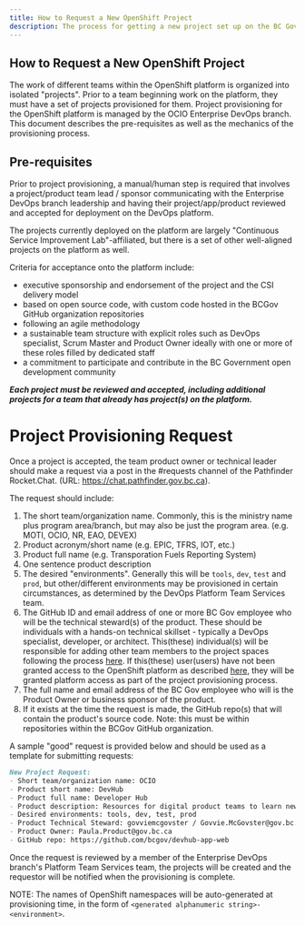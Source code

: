 ```yaml
---
title: How to Request a New OpenShift Project
description: The process for getting a new project set up on the BC Gov OpenShift platform.     
---
```

## How to Request a New OpenShift Project

The work of different teams within the OpenShift platform is organized into isolated "projects".  Prior to a team beginning work on the platform, they must have a set of projects provisioned for them.  Project provisioning for the OpenShift platform is managed by the OCIO Enterprise DevOps branch. This document describes the pre-requisites as well as the mechanics of the provisioning process. 

## Pre-requisites

Prior to project provisioning, a manual/human step is required that involves a project/product team lead / sponsor communicating with the Enterprise DevOps branch leadership and having their project/app/product reviewed and accepted for deployment on the DevOps platform.

The projects currently deployed on the platform are largely "Continuous Service Improvement Lab"-affiliated, but there is a set of other well-aligned projects on the platform as well.

Criteria for acceptance onto the platform include:

* executive sponsorship and endorsement of the project and the CSI delivery model
* based on open source code, with custom code hosted in the BCGov GitHub organization repositories
* following an agile methodology
* a sustainable team structure with explicit roles such as DevOps specialist, Scrum Master and Product Owner ideally with one or more of these roles filled by dedicated staff
* a commitment to participate and contribute in the BC Government open development community  

***Each project must be reviewed and accepted, including additional projects for a team that already has project(s) on the platform.*** 

# Project Provisioning Request

Once a project is accepted, the team product owner or technical leader should make a request via a post in the #requests channel of the Pathfinder Rocket.Chat. (URL: https://chat.pathfinder.gov.bc.ca).

The request should include:

1. The short team/organization name. Commonly, this is the ministry name plus program area/branch, but may also be just the program area. (e.g. MOTI, OCIO, NR, EAO, DEVEX)
2. Product acronym/short name (e.g. EPIC, TFRS, IOT, etc.)
3. Product full name (e.g. Transporation Fuels Reporting System)
4. One sentence product description
5. The desired "environments". Generally this will be `tools`, `dev`, `test` and `prod`, but other/different environments may be provisioned in certain circumstances, as determined by the DevOps Platform Team Services team.
6. The GitHub ID and email address of one or more BC Gov employee who will be the technical steward(s) of the product. These should be individuals with a hands-on technical skillset - typically a DevOps specialist, developer, or architect.  This(these) individual(s) will be responsible for adding other team members to the project spaces following the process [here](../HowTo/GrantUsersAccessToProject.md).  If this(these) user(users) have not been granted access to the OpenShift platform as described [here](./RequestUserAccess.md), they will be granted platform access as part of the project provisioning process.
7. The full name and email address of the BC Gov employee who will is the Product Owner or business sponsor of the product.
8. If it exists at the time the request is made, the GitHub repo(s) that will contain the product's source code. Note: this must be within repositories within the BCGov GitHub organization.

A sample "good" request is provided below and should be used as a template for submitting requests:

```markdown
New Project Request:
- Short team/organization name: OCIO
- Product short name: DevHub
- Product full name: Developer Hub
- Product description: Resources for digital product teams to learn new skills, discover tools and resources, and connect with the developer community.
- Desired environments: tools, dev, test, prod
- Product Technical Steward: govviemcgovster / Govvie.McGovster@gov.bc.ca 
- Product Owner: Paula.Product@gov.bc.ca
- GitHub repo: https://github.com/bcgov/devhub-app-web
```
Once the request is reviewed by a member of the Enterprise DevOps branch's Platform Team Services team, the projects will be created and the requestor will be notified when the provisioning is complete.

NOTE: The names of OpenShift namespaces will be auto-generated at provisioning time, in the form of `<generated alphanumeric string>-<environment>`.
